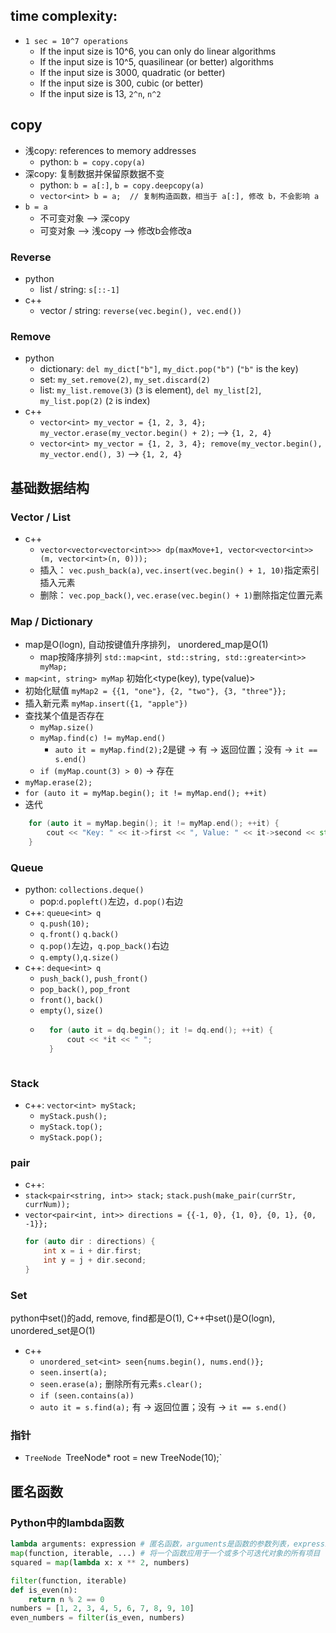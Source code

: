 ## time complexity: 
* `1 sec = 10^7 operations`
    * If the input size is 10^6, you can only do linear algorithms  
    * If the input size is 10^5, quasilinear (or better) algorithms  
    * If the input size is 3000, quadratic (or better)  
    * If the input size is 300, cubic (or better)  
    * If the input size is 13, `2^n`, `n^2`

## copy
* 浅copy: references to memory addresses
    * python: `b = copy.copy(a)`
* 深copy: 复制数据并保留原数据不变
    * python: `b = a[:]`, `b = copy.deepcopy(a)`
    * `vector<int> b = a;  // 复制构造函数，相当于 a[:], 修改 b，不会影响 a`
* `b = a`
    * 不可变对象 --> 深copy
    * 可变对象 --> 浅copy --> 修改b会修改a

### Reverse
* python
    * list / string: `s[::-1]`
* c++
    * vector / string: `reverse(vec.begin(), vec.end())`

### Remove
* python
    * dictionary: `del my_dict["b"]`, `my_dict.pop("b")` (`"b"` is the key)
    * set: `my_set.remove(2)`, `my_set.discard(2)`
    * list: `my_list.remove(3)` (`3` is element), `del my_list[2]`, `my_list.pop(2)` (`2` is index)
* c++
    * `vector<int> my_vector = {1, 2, 3, 4}; my_vector.erase(my_vector.begin() + 2);` --> `{1, 2, 4}`  
    * `vector<int> my_vector = {1, 2, 3, 4}; remove(my_vector.begin(), my_vector.end(), 3)` --> `{1, 2, 4}`

## 基础数据结构
### Vector / List
* c++
    * `vector<vector<vector<int>>> dp(maxMove+1, vector<vector<int>>(m, vector<int>(n, 0)));`
    * 插入： `vec.push_back(a)`, `vec.insert(vec.begin() + 1, 10)`指定索引插入元素
    * 删除： `vec.pop_back()`, `vec.erase(vec.begin() + 1)`删除指定位置元素

### Map / Dictionary
* map是O(logn), 自动按键值升序排列， unordered_map是O(1)
    * map按降序排列 `std::map<int, std::string, std::greater<int>> myMap;`
* `map<int, string> myMap`  初始化<type(key), type(value)>
* 初始化赋值 `myMap2 = {{1, "one"}, {2, "two"}, {3, "three"}};`
* 插入新元素 `myMap.insert({1, "apple"})`
* 查找某个值是否存在 
    * `myMap.size()`
    * `myMap.find(c) != myMap.end()`
        * `auto it = myMap.find(2);`2是键 -> 有 -> 返回位置；没有 -> `it == s.end()`
    * `if (myMap.count(3) > 0)` -> 存在
* `myMap.erase(2);`
* `for (auto it = myMap.begin(); it != myMap.end(); ++it)`
* 迭代
``` c++
    for (auto it = myMap.begin(); it != myMap.end(); ++it) {
        cout << "Key: " << it->first << ", Value: " << it->second << std::endl;
    }
```

### Queue
* python: `collections.deque()`
    * pop:`d.popleft()`左边，`d.pop()`右边
* c++: `queue<int> q`
    * `q.push(10);`
    * `q.front()` `q.back()`
    * `q.pop()`左边，`q.pop_back()`右边
    * `q.empty()`,`q.size()`
* c++: `deque<int> q`
    * `push_back()`, `push_front()`
    * `pop_back()`, `pop_front`
    * `front()`, `back()`
    * `empty()`, `size()`
    * ``` c++
        for (auto it = dq.begin(); it != dq.end(); ++it) {
            cout << *it << " ";
        }
    ```

### Stack
* c++: `vector<int> myStack;`
    * `myStack.push();`
    * `myStack.top();`
    * `myStack.pop();`


### pair
* c++:
* `stack<pair<string, int>> stack;`  `stack.push(make_pair(currStr, currNum));`
* `vector<pair<int, int>> directions = {{-1, 0}, {1, 0}, {0, 1}, {0, -1}};`
    ``` c++                    
    for (auto dir : directions) {
        int x = i + dir.first;
        int y = j + dir.second;
    }
    ```
### Set
python中set()的add, remove, find都是O(1), C++中set()是O(logn), unordered_set是O(1)
* c++
    * `unordered_set<int> seen{nums.begin(), nums.end()};`
    * `seen.insert(a);`
    * `seen.erase(a);` 删除所有元素`s.clear();`
    * `if (seen.contains(a))`
    * `auto it = s.find(a);` 有 -> 返回位置；没有 -> `it == s.end()`

### 指针
* `TreeNode `TreeNode* root = new TreeNode(10);`



## 匿名函数
### Python中的lambda函数
``` python
lambda arguments: expression # 匿名函数，arguments是函数的参数列表，expression是函数的返回值表达式
map(function, iterable, ...) # 将一个函数应用于一个或多个可迭代对象的所有项目
squared = map(lambda x: x ** 2, numbers)

filter(function, iterable)
def is_even(n):
    return n % 2 == 0
numbers = [1, 2, 3, 4, 5, 6, 7, 8, 9, 10]
even_numbers = filter(is_even, numbers)
```